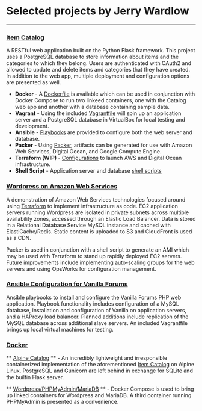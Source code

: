 # Selected projects by Jerry Wardlow
***

### [Item Catalog](https://github.com/jerrywardlow/p3catalog)
A RESTful web application built on the Python Flask framework.
This project uses a PostgreSQL database to store information about items and the categories to which they belong.
Users are authenticated with OAuth2 and allowed to update and delete items and categories that they have created.
In addition to the web app, multiple deployment and configuration options are presented as well.

* **Docker** - A [Dockerfile](https://github.com/jerrywardlow/p3catalog/blob/master/Dockerfile) is available which can be used in conjunction with Docker Compose to run two linkeed containers, one with the Catalog web app and another with a database containing sample data.
* **Vagrant** - Using the included [Vagrantfile](https://github.com/jerrywardlow/p3catalog/blob/master/Vagrantfile) will spin up an application server and a PostgreSQL database in VirtualBox for local testing and development.
* **Ansible** - [Playbooks](https://github.com/jerrywardlow/p3catalog/tree/master/provision/ansible) are provided to configure both the web server and database.
* **Packer** - Using [Packer](https://github.com/jerrywardlow/p3catalog/tree/master/provision/packer), artifacts can be generated for use with Amazon Web Services, Digital Ocean, and Google Compute Engine.
* **Terraform (WIP)** - [Configurations](https://github.com/jerrywardlow/p3catalog/tree/master/provision/terraform) to launch AWS and Digital Ocean infrastructure.
* **Shell Script** - Application server and database [shell scripts](https://github.com/jerrywardlow/p3catalog/tree/master/provision/shell)

### [Wordpress on Amazon Web Services](https://github.com/jerrywardlow/devops-playground/tree/master/wordpress-cloud)
A demonstration of Amazon Web Services technologies focused around using [Terraform](https://www.terraform.io/) to implement infrastructure as code. EC2 application servers running Wordpress are isolated in private subnets across multiple availability zones, accessed through an Elastic Load Balancer. Data is stored in a Relational Database Service MySQL instance and cached with ElastiCache/Redis. Static content is uploaded to S3 and CloudFront is used as a CDN.

Packer is used in conjunction with a shell script to generate an AMI which may be used with Terraform to stand up rapidly deployed EC2 servers. Future improvements include implementing auto-scaling groups for the web servers and using OpsWorks for configuration management.

### [Ansible Configuration for Vanilla Forums](https://github.com/jerrywardlow/vanilla-qa)
Ansible playbooks to install and configure the Vanilla Forums PHP web application. Playbook functionality includes configuration of a MySQL database, installation and configuration of Vanilla on application servers, and a HAProxy load balancer. Planned additions include replication of the MySQL database across additional slave servers. An included Vagrantfile brings up local virtual machines for testing.

### [Docker](https://github.com/jerrywardlow/docker-playground)

** [Alpine Catalog](https://github.com/jerrywardlow/docker-playground/blob/master/alpine-catalog/Dockerfile) ** - An incredibly lightweight and irresponsible containerized implementation of the aforementioned [Item Catalog](https://github.com/jerrywardlow/p3catalog) on Alpine Linux. PostgreSQL and Gunicorn are left behind in exchange for SQLite and the builtin Flask server.

** [Wordpress/PHPMyAdmin/MariaDB](https://github.com/jerrywardlow/docker-playground/blob/master/wppma/docker-compose.yml) ** - Docker Compose is used to bring up linked containers for Wordpress and MariaDB. A third container running PHPMyAdmin is presented as a convenience.
